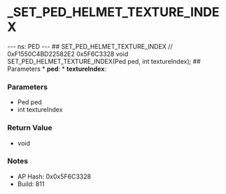# _SET_PED_HELMET_TEXTURE_INDEX

--- ns: PED --- ## SET_PED_HELMET_TEXTURE_INDEX  // 0xF1550C4BD22582E2 0x5F6C3328 void SET_PED_HELMET_TEXTURE_INDEX(Ped ped, int textureIndex);   ## Parameters * **ped**: * **textureIndex**:

### Parameters
* Ped ped
* int textureIndex

### Return Value
* void

### Notes
* AP Hash: 0x0x5F6C3328
* Build: 811

